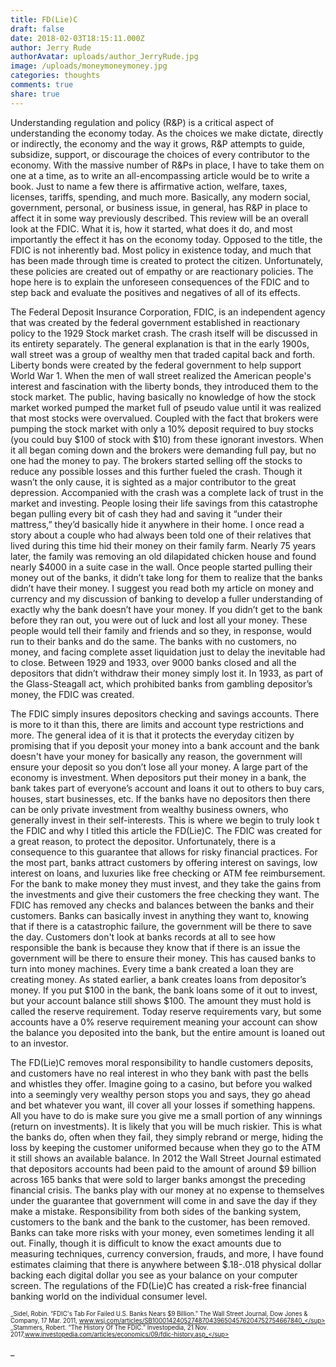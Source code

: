 ```yaml
---
title: FD(Lie)C
draft: false
date: 2018-02-03T18:15:11.000Z
author: Jerry Rude
authorAvatar: uploads/author_JerryRude.jpg
image: /uploads/moneymoneymoney.jpg
categories: thoughts
comments: true
share: true
---
```

Understanding regulation and policy (R&P) is a critical aspect of understanding the economy today. As the choices we make dictate, directly or indirectly, the economy and the way it grows, R&P attempts to guide, subsidize, support, or discourage the choices of every contributor to the economy. With the massive number of R&Ps in place, I have to take them on one at a time, as to write an all-encompassing article would be to write a book. Just to name a few there is affirmative action, welfare, taxes, licenses, tariffs, spending, and much more. Basically, any modern social, government, personal, or business issue, in general, has R&P in place to affect it in some way previously described. This review will be an overall look at the FDIC. What it is, how it started, what does it do, and most importantly the effect it has on the economy today. Opposed to the title, the FDIC is not inherently bad. Most policy in existence today, and much that has been made through time is created to protect the citizen. Unfortunately, these policies are created out of empathy or are reactionary policies.  The hope here is to explain the unforeseen consequences of the FDIC and to step back and evaluate the positives and negatives of all of its effects. 

 The Federal Deposit Insurance Corporation, FDIC, is an independent agency that was created by the federal government established in reactionary policy to the 1929 Stock market crash. The crash itself will be discussed in its entirety separately. The general explanation is that in the early 1900s, wall street was a group of wealthy men that traded capital back and forth. Liberty bonds were created by the federal government to help support World War 1. When the men of wall street realized the American people's interest and fascination with the liberty bonds, they introduced them to the stock market. The public, having basically no knowledge of how the stock market worked pumped the market full of pseudo value until it was realized that most stocks were overvalued. Coupled with the fact that brokers were pumping the stock market with only a 10% deposit required to buy stocks (you could buy $100 of stock with $10) from these ignorant investors. When it all began coming down and the brokers were demanding full pay, but no one had the money to pay. The brokers started selling off the stocks to reduce any possible losses and this further fueled the crash. Though it wasn’t the only cause, it is sighted as a major contributor to the great depression. Accompanied with the crash was a complete lack of trust in the market and investing. People losing their life savings from this catastrophe began pulling every bit of cash they had and saving it “under their mattress,” they’d basically hide it anywhere in their home. I once read a story about a couple who had always been told one of their relatives that lived during this time hid their money on their family farm. Nearly 75 years later, the family was removing an old dilapidated chicken house and found nearly $4000 in a suite case in the wall. Once people started pulling their money out of the banks, it didn’t take long for them to realize that the banks didn’t have their money. I suggest you read both my article on money and currency and my discussion of banking to develop a fuller understanding of exactly why the bank doesn’t have your money. If you didn’t get to the bank before they ran out, you were out of luck and lost all your money. These people would tell their family and friends and so they, in response, would run to their banks and do the same. The banks with no customers, no money, and facing complete asset liquidation just to delay the inevitable had to close. Between 1929 and 1933, over 9000 banks closed and all the depositors that didn’t withdraw their money simply lost it. In 1933, as part of the Glass-Steagall act, which prohibited banks from gambling depositor’s money, the FDIC was created. 

The FDIC simply insures depositors checking and savings accounts. There is more to it than this, there are limits and account type restrictions and more. The general idea of it is that it protects the everyday citizen by promising that if you deposit your money into a bank account and the bank doesn't have your money for basically any reason, the government will ensure your deposit so you don’t lose all your money. A large part of the economy is investment. When depositors put their money in a bank, the bank takes part of everyone’s account and loans it out to others to buy cars, houses, start businesses, etc. If the banks have no depositors then there can be only private investment from wealthy business owners, who generally invest in their self-interests. This is where we begin to truly look t the FDIC and why I titled this article the FD(Lie)C. The FDIC was created for a great reason, to protect the depositor. Unfortunately, there is a consequence to this guarantee that allows for risky financial practices. For the most part, banks attract customers by offering interest on savings, low interest on loans, and luxuries like free checking or ATM fee reimbursement. For the bank to make money they must invest, and they take the gains from the investments and give their customers the free checking they want. The FDIC has removed any checks and balances between the banks and their customers. Banks can basically invest in anything they want to, knowing that if there is a catastrophic failure, the government will be there to save the day. Customers don't look at banks records at all to see how responsible the bank is because they know that if there is an issue the government will be there to ensure their money. This has caused banks to turn into money machines. Every time a bank created a loan they are creating money. As stated earlier, a bank creates loans from depositor’s money. If you put $100 in the bank, the bank loans some of it out to invest, but your account balance still shows $100. The amount they must hold is called the reserve requirement. Today reserve requirements vary, but some accounts have a 0% reserve requirement meaning your account can show the balance you deposited into the bank, but the entire amount is loaned out to an investor.  

The FD(Lie)C removes moral responsibility to handle customers deposits, and customers have no real interest in who they bank with past the bells and whistles they offer. Imagine going to a casino, but before you walked into a seemingly very wealthy person stops you and says, they go ahead and bet whatever you want, ill cover all your losses if something happens. All you have to do is make sure you give me a small portion of any winnings (return on investments).  It is likely that you will be much riskier. This is what the banks do, often when they fail, they simply rebrand or merge, hiding the loss by keeping the customer uniformed because when they go to the ATM it still shows an available balance. In 2012 the Wall Street Journal estimated that depositors accounts had been paid to the amount of around $9 billion across 165 banks that were sold to larger banks amongst the preceding financial crisis. The banks play with our money at no expense to themselves under the guarantee that government will come in and save the day if they make a mistake. Responsibility from both sides of the banking system, customers to the bank and the bank to the customer, has been removed. Banks can take more risks with your money, even sometimes lending it all out. Finally, though it is difficult to know the exact amounts due to measuring techniques, currency conversion, frauds, and more, I have found estimates claiming that there is anywhere between $.18-.018 physical dollar backing each digital dollar you see as your balance on your computer screen. The regulations of the FD(Lie)C has created a risk-free financial banking world on the individual consumer level.

<sub><sup>_Sidel, Robin. “FDIC's Tab For Failed U.S. Banks Nears $9 Billion.” The Wall Street Journal, Dow Jones   & Company, 17 Mar. 2011, www.wsj.com/articles/SB10001424052748704396504576204752754667840_</sup></sub>
<sub><sup>_Stammers, Robert. “The History Of The FDIC.” Investopedia, 21 Nov. 2017,www.investopedia.com/articles/economics/09/fdic-history.asp_</sup></sub>

_
